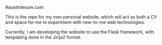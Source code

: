 #austinlesure.com

This is the repo for my own personal website, which will act as both a CV and space for me to experiment with new-to-me web technologies.

Currently, I am developing the website to use the Flask framework, with templating done in the Jinja2 format.
